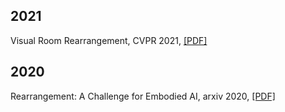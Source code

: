 
## 2021
Visual Room Rearrangement, CVPR 2021, [[PDF]](https://arxiv.org/pdf/2103.16544.pdf)

## 2020
Rearrangement: A Challenge for Embodied AI, arxiv 2020, [[PDF]](https://arxiv.org/pdf/2011.01975.pdf)

